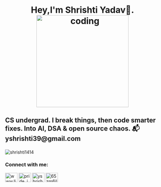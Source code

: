 <h1 align="center"> Hey,I'm Shrishti Yadav🌸.
 <img align="centre"alt='coding' width="300px" src="https://media.tenor.com/w3APLkMuTX0AAAAM/computer-work.gifx">
 </h1>
  
 <h2>
       CS undergrad. I break things, then code smarter fixes.  
       Into AI, DSA & open source chaos.
       📬 yshrishti39@gmail.com

 </h2>
<h3 align="center"> </h3>

<p align="left"> <img src="https://komarev.com/ghpvc/?username=shrishti1414&label=Profile%20views&color=0e75b6&style=flat" alt="shrishti1414" /> </p>

 

<h3 align="left">Connect with me:</h3>
 
<p align="left">
<a href="https://www.linkedin.com/in/yadav-shrishti/" target="blank"><img align="center" src="https://raw.githubusercontent.com/rahuldkjain/github-profile-readme-generator/master/src/images/icons/Social/linked-in-alt.svg" alt="www.linkedin.com/in/yadav-shrishti" height="30" width="40" /></a>
<a href="https://www.codechef.com/users/pride_joy_04" target="blank"><img align="center" src="https://cdn.jsdelivr.net/npm/simple-icons@3.1.0/icons/codechef.svg" alt="pride_joy_04" height="30" width="40" /></a>
<a href="https://www.hackerrank.com/yshrishti39" target="blank"><img align="center" src="https://raw.githubusercontent.com/rahuldkjain/github-profile-readme-generator/master/src/images/icons/Social/hackerrank.svg" alt="yshrishti39" height="30" width="40" /></a>
<a href="https://www.leetcode.com/65zm6ilcvu" target="blank"><img align="center" src="https://raw.githubusercontent.com/rahuldkjain/github-profile-readme-generator/master/src/images/icons/Social/leet-code.svg" alt="65zm6ilcvu" height="30" width="40" /></a>

 

